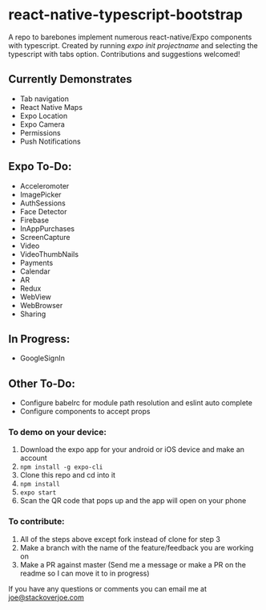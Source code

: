 # react-native-typescript-bootstrap

A repo to barebones implement numerous react-native/Expo components with typescript. Created by running _expo init projectname_ and selecting the typescript with tabs option. Contributions and suggestions welcomed!

## Currently Demonstrates

- Tab navigation
- React Native Maps
- Expo Location
- Expo Camera
- Permissions
- Push Notifications

## Expo To-Do:

- Acceleromoter
- ImagePicker
- AuthSessions
- Face Detector
- Firebase
- InAppPurchases
- ScreenCapture
- Video
- VideoThumbNails
- Payments
- Calendar
- AR
- Redux
- WebView
- WebBrowser
- Sharing

## In Progress:

- GoogleSignIn

## Other To-Do:

- Configure babelrc for module path resolution and eslint auto complete
- Configure components to accept props

### To demo on your device:

1. Download the expo app for your android or iOS device and make an account
2. `npm install -g expo-cli`
3. Clone this repo and cd into it
4. `npm install`
5. `expo start`
6. Scan the QR code that pops up and the app will open on your phone

### To contribute:

1. All of the steps above except fork instead of clone for step 3
2. Make a branch with the name of the feature/feedback you are working on
3. Make a PR against master (Send me a message or make a PR on the readme so I can move it to in progress)

If you have any questions or comments you can email me at <joe@stackoverjoe.com>
